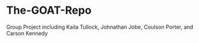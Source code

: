 # The-GOAT-Repo
Group Project including Kaila Tullock, Johnathan Jobe, Coulson Porter, and Carson Kennedy
